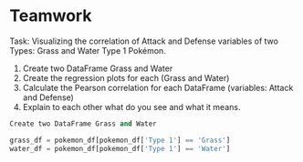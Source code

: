 # Teamwork

Task: Visualizing the correlation of Attack and Defense variables of two Types: Grass and Water Type 1 Pokémon.
1. Create two DataFrame Grass and Water
2. Create the regression plots for each (Grass and Water)
3. Calculate the Pearson correlation for each DataFrame (variables: Attack and Defense)
4. Explain to each other what do you see and what it means.




```python
Create two DataFrame Grass and Water

grass_df = pokemon_df[pokemon_df['Type 1'] == 'Grass']
water_df = pokemon_df[pokemon_df['Type 1'] == 'Water']
```
